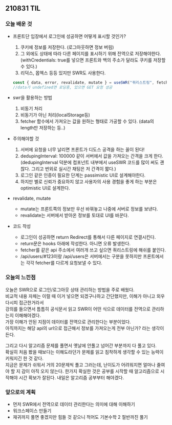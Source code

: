 ## 210831 TIL

### 오늘 배운 것

- 프론트단 입장에서 로그인에 성공하면 어떻게 표시할 것인가?
  1. 쿠키에 정보를 저장한다. (로그아웃하면 정보 버림)
  2. 그 외에도 상태에 따라 다른 페이지를 표시하기 위해 전역으로 저장해야한다.(withCredentials: true를 넣으면 프론트와 백의 주소가 달라도 쿠키를 저장할 수 있다.)
  3. 리덕스, 몹엑스 등등 있지만 SWR도 사용한다.
  ```javascript
  const { data, error, revalidate, mutate } = useSWR("쿼리스트링", fetcher);
  //data가 undefined면 로딩중, 있으면 GET 요청 성공
  ```
- swr을 활용하는 방법

  1. 비동기 처리
  2. 비동기가 아닌 처리(localStorage등)
  3. fetcher 함수에서 가져오는 값을 원하는 형태로 가공할 수 있다. (data의 length만 저장하는 등..)

- 주의해야할 것

  1. 서버에 요청을 너무 날리면 프론트가 디도스 공격을 하는 꼴이 된다!
  2. dedupingInterval: 100000 같이 서버에서 값을 가져오는 간격을 크게 한다.(dedupingInterval 덕분에 컴포넌트 내부에서 useSWR 코드를 많이 써도 괜찮다. 그리고 번외로 실시간 채팅은 저 간격이 짧다.)
  3. 로그인 같은 인증이 필요한 단계는 passimistic UI로 설계해야한다.
  4. 하지만 별로 신뢰가 중요하지 않고 사용자의 사용 경험을 좋게 하는 부분은 optimistic UI로 설계한다.

- revalidate, mutate

  - mutate는 프론트쪽의 정보만 우선 바꿔놓고 나중에 서버로 정보를 보낸다.
  - revalidate는 서버에서 받아온 정보를 토대로 UI를 바꾼다.

- 코드 작성
  - 로그인이 성공하면 return Redirect를 통해서 다른 페이지로 연결시킨다.
  - return문은 hooks 아래에 작성한다. 아니면 오류 발생한다.
  - fetcher를 같은 api 주소에서 여러개 쓰고 싶으면 쿼리스트링에 해쉬를 붙인다.
  - /api/users/#123이랑 /api/users은 서버에서는 구분을 못하지만 프론트에서는 각각 fetcher를 다르게 요청보낼 수 있다.

### 오늘의 느낀점

<p> 오늘은 SWR으로 로그인/로그아웃 상태 관리하는 방법을 주로 배웠다.<br/>
비교적 내용 자체는 이럴 때 이거 넣으면 되겠구나하고 간단했지만, 이해가 아니고 외우다시피 접근한거라서<br/>
강의를 들으면서 틈틈히 공식문서 읽고 SWR이 어떤 식으로 데이터를 전역으로 관리하는지 이해해야겠다.<br/>
가장 이해가 안된 지점이 데이터를 전역으로 관리한다는 부분이었다.<br/>
아직까지는 해당 api의 url으로 접근해서 정보를 가져오는게 전부 아닌가? 라는 생각이 든다.
</p>
<p>그리고 다시 알고리즘 문제를 풀면서 옛날에 안풀고 넘어간 부분까지 다 풀고 있다.</br>
확실히 처음 봤을 때보다는 이해도라던가 문제를 읽고 침착하게 생각할 수 있는 능력이 키워지긴 한 것 같다.</br>
지금은 문제가 쉬워서 거의 20문제씩 풀고 그러는데, 난이도가 어려워지면 얼마나 줄여야 할 지 감이 아직 오지 않는다.
한가지 확실한 것은 공부를 시작할 때 알고리즘으로 시작해야 시간 확보가 잘된다. 내일은 알고리즘 공부부터 해야겠다.</p>

### 앞으로의 계획

- 먼저 SWR에서 전역으로 데이터 관리한다는 의미에 대해 이해하기
- 워크스페이스 만들기
- 재귀까지 풀면 좋겠지만 힘들 것 같으니 적어도 기본수학 2 절반까진 풀기
